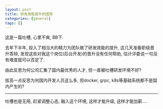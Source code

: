 ```yaml
---
layout: post
title: 研发效能提升的困局
categories: [general]
tags: []
---
```


这是一篇吐槽, 心里不爽, BB下.

去年下半年, 投入了相当大的精力为团队做了研发效能的提升, 这几天准备职级晋升答辩, 发现这些对我这个岗位(后台开发)的晋升没有任何帮助, 估计评委说一句没有难度就可以否定了.

由此反思为何公司汇集了国内最优秀的人才, 但一直被吐槽研发环境不好?

拔高一点反思为何国内开发人员这么多, 但docker, grpc, k8s等基础系统都不是国内产生的?


-------------------------------------------

吐槽也是无用, 赶紧调整心态, 融入这个环境, 这样才能升级, 这样才能加薪....  
